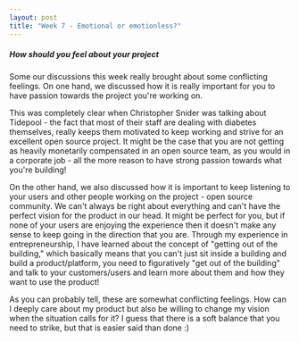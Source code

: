 ```yaml
---
layout: post
title: "Week 7 - Emotional or emotionless?"
---
```


##### How should you feel about your project

Some our discussions this week really brought about some conflicting feelings. On one hand, we discussed how it is really important for you to have passion towards the project you're working on. 
<!--more-->



This was completely clear when Christopher Snider was talking about Tidepool - the fact that most of their staff are dealing with diabetes themselves, really keeps them motivated to keep working and strive for an excellent open source project. It might be the case that you are not getting as heavily monetarily compensated in an open source team, as you would in a corporate job - all the more reason to have strong passion towards what you're building! 

On the other hand, we also discussed how it is important to keep listening to your users and other people working on the project - open source community. We can't always be right about everything and can't have the perfect vision for the product in our head. It might be perfect for you, but if none of your users are enjoying the experience then it doesn't make any sense to keep going in the direction that you are. Through my experience in entrepreneurship, I have learned about the concept of "getting out of the building," which basically means that you can't just sit inside a building and build a product/platform, you need to figuratively "get out of the building" and talk to your customers/users and learn more about them and how they want to use the product!


As you can probably tell, these are somewhat conflicting feelings. How can I deeply care about my product but also be willing to change my vision when the situation calls for it? I guess that there is a soft balance that you need to strike, but that is easier said than done :) 


